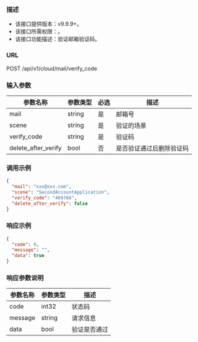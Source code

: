 ### 描述

- 该接口提供版本：v9.9.9+。
- 该接口所需权限：。
- 该接口功能描述：验证邮箱验证码。

### URL

POST /api/v1/cloud/mail/verify_code

### 输入参数

| 参数名称   | 参数类型    | 必选 | 描述           |
|--------|---------|----|--------------|
| mail	  | string	 | 是	 | 邮箱号          |
| scene	 | string	 | 是	 | 验证的场景        |
| verify_code	 | string	 | 是	 | 验证码          |
| delete_after_verify	 | bool	   | 否	 | 是否验证通过后删除验证码 |

### 调用示例

```json
{
  "mail": "xxx@xxx.com",
  "scene": "SecondAccountApplication",
  "verify_code": "469766",
  "delete_after_verify": false
}
```

### 响应示例

```json
{
  "code": 0,
  "message": "",
  "data": true
}
```

### 响应参数说明

| 参数名称    | 参数类型   | 描述     |
|---------|--------|--------|
| code    | int32  | 状态码    |
| message | string | 请求信息   |
| data | bool   | 验证是否通过 |
